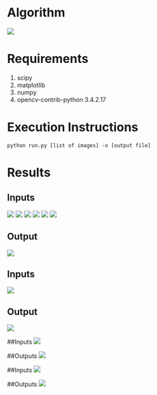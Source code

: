 # Algorithm
![](Algo_Flow.jpg)

# Requirements
1. scipy
2. matplotlib
3. numpy
4. opencv-contrib-python 3.4.2.17

# Execution Instructions
`python run.py [list of images] -o [output file]`

# Results
## Inputs
![](images/img2_1.png)
![](images/img2_2.png)
![](images/img2_3.png)
![](images/img2_4.png)
![](images/img2_5.png)
![](images/img2_6.png)

## Output
![](output.jpg)

## Inputs
![](results/1_in.png)

## Output
![](results/1_out.png)

##Inputs
![](results/2_in.png)

##Outputs
![](results/2_out.png)

##Inputs
![](results/3_in.png)

##Outputs
![](results/3_out.png)
